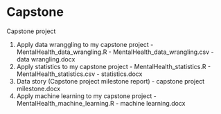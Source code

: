 # Capstone
Capstone project

  1. Apply data wranggling to my capstone project
    - MentalHealth_data_wrangling.R
    - MentalHealth_data_wrangling.csv
    - data wrangling.docx
  2. Apply statistics to my capstone project
    - MentalHealth_statistics.R
    - MentalHealth_statistics.csv
    - statistics.docx
  3. Data story (Capstone project milestone report)
    - capstone project milestone.docx
  4. Apply machine learning to my capstone project
    - MentalHealth_machine_learning.R
    - machine learning.docx
